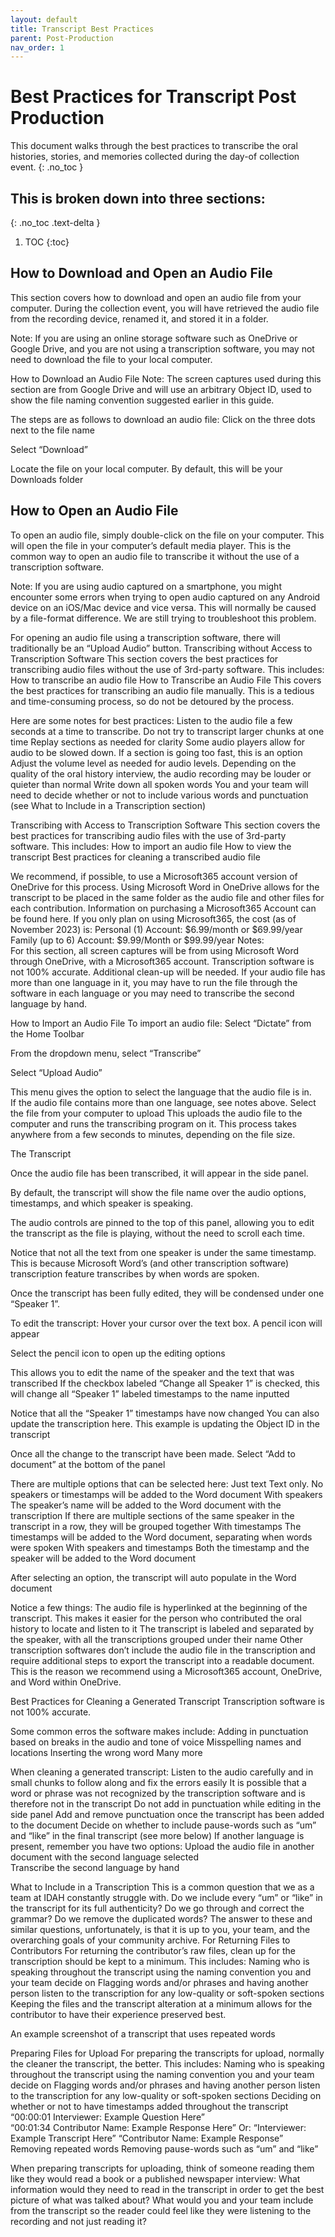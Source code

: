 ```yaml
---
layout: default
title: Transcript Best Practices
parent: Post-Production
nav_order: 1
---
```


# Best Practices for Transcript Post Production 
This document walks through the best practices to transcribe the oral histories, stories, and memories collected during the day-of collection event. 
{: .no_toc }

## This is broken down into three sections:
{: .no_toc .text-delta }

1. TOC
{:toc} 
 
## How to Download and Open an Audio File 
This section covers how to download and open an audio file from your computer. During the collection event, you will have retrieved the audio file from the recording device, renamed it, and stored it in a folder.  
 
Note: If you are using an online storage software such as OneDrive or Google Drive, and you are not using a transcription software, you may not need to download the file to your local computer. 
 
How to Download an Audio File 
Note: The screen captures used during this section are from Google Drive and will use an arbitrary Object ID, used to show the file naming convention suggested earlier in this guide. 
 
The steps are as follows to download an audio file: 
Click on the three dots next to the file name 


 
Select “Download” 


 
 
Locate the file on your local computer. By default, this will be your Downloads folder 

 
## How to Open an Audio File 
To open an audio file, simply double-click on the file on your computer. This will open the file in your computer’s default media player. This is the common way to open an audio file to transcribe it without the use of a transcription software. 
 
Note: If you are using audio captured on a smartphone, you might encounter some errors when trying to open audio captured on any Android device on an iOS/Mac device and vice versa. This will normally be caused by a file-format difference. We are still trying to troubleshoot this problem. 
 
For opening an audio file using a transcription software, there will traditionally be an “Upload Audio” button. 
Transcribing without Access to Transcription Software 
This section covers the best practices for transcribing audio files without the use of 3rd-party software. This includes: 
How to transcribe an audio file 
How to Transcribe an Audio File 
This covers the best practices for transcribing an audio file manually. This is a tedious and time-consuming process, so do not be detoured by the process. 
 
Here are some notes for best practices: 
Listen to the audio file a few seconds at a time to transcribe. Do not try to transcript larger chunks at one time 
Replay sections as needed for clarity 
Some audio players allow for audio to be slowed down. If a section is going too fast, this is an option 
Adjust the volume level as needed for audio levels. Depending on the quality of the oral history interview, the audio recording may be louder or quieter than normal 
Write down all spoken words 
You and your team will need to decide whether or not to include various words and punctuation (see What to Include in a Transcription section) 
 
Transcribing with Access to Transcription Software 
This section covers the best practices for transcribing audio files with the use of 3rd-party software. This includes: 
How to import an audio file 
How to view the transcript 
Best practices for cleaning a transcribed audio file 
 
We recommend, if possible, to use a Microsoft365 account version of OneDrive for this process. Using Microsoft Word in OneDrive allows for the transcript to be placed in the same folder as the audio file and other files for each contribution. 
Information on purchasing a Microsoft365 Account can be found here. 
If you only plan on using Microsoft365, the cost (as of November 2023) is: 
Personal (1) Account: $6.99/month or $69.99/year 
Family (up to 6) Account: $9.99/Month or $99.99/year 
Notes:  
For this section, all screen captures will be from using Microsoft Word through OneDrive, with a Microsoft365 account. 
Transcription software is not 100% accurate. Additional clean-up will be needed. 
If your audio file has more than one language in it, you may have to run the file through the software in each language or you may need to transcribe the second language by hand. 
 
How to Import an Audio File 
To import an audio file: 
Select “Dictate” from the Home Toolbar 
 
From the dropdown menu, select “Transcribe” 
 
 
Select “Upload Audio” 
 
This menu gives the option to select the language that the audio file is in.  
If the audio file contains more than one language, see notes above. 
Select the file from your computer to upload 
This uploads the audio file to the computer and runs the transcribing program on it. This process takes anywhere from a few seconds to minutes, depending on the file size. 
 
 
 
The Transcript 

 
Once the audio file has been transcribed, it will appear in the side panel. 
 
By default, the transcript will show the file name over the audio options, timestamps, and which speaker is speaking. 
 
The audio controls are pinned to the top of this panel, allowing you to edit the transcript as the file is playing, without the need to scroll each time.  
 
Notice that not all the text from one speaker is under the same timestamp. This is because Microsoft Word’s (and other transcription software) transcription feature transcribes by when words are spoken. 
 
Once the transcript has been fully edited, they will be condensed under one “Speaker 1”. 
 
 
 
To edit the transcript: 
Hover your cursor over the text box. A pencil icon will appear 
 
Select the pencil icon to open up the editing options 
 
This allows you to edit the name of the speaker and the text that was transcribed 
If the checkbox labeled “Change all Speaker 1” is checked, this will change all “Speaker 1” labeled timestamps to the name inputted 
 
 
Notice that all the “Speaker 1” timestamps have now changed 
You can also update the transcription here. This example is updating the Object ID in the transcript 
 
Once all the change to the transcript have been made. Select “Add to document” at the bottom of the panel 
 
There are multiple options that can be selected here: 
Just text 
Text only. No speakers or timestamps will be added to the Word document 
With speakers 
The speaker’s name will be added to the Word document with the transcription 
If there are multiple sections of the same speaker in the transcript in a row, they will be grouped together 
With timestamps 
The timestamps will be added to the Word document, separating when words were spoken 
With speakers and timestamps 
Both the timestamp and the speaker will be added to the Word document 
 
 
After selecting an option, the transcript will auto populate in the Word document 
 
 
Notice a few things: 
The audio file is hyperlinked at the beginning of the transcript. This makes it easier for the person who contributed the oral history to locate and listen to it 
The transcript is labeled and separated by the speaker, with all the transcriptions grouped under their name 
Other transcription softwares don’t include the audio file in the transcription and require additional steps to export the transcript into a readable document. This is the reason we recommend using a Microsoft365 account, OneDrive, and Word within OneDrive.  
 
Best Practices for Cleaning a Generated Transcript 
Transcription software is not 100% accurate.  
 
Some common erros the software makes include: 
Adding in punctuation based on breaks in the audio and tone of voice 
Misspelling names and locations 
Inserting the wrong word 
Many more 
 
When cleaning a generated transcript: 
Listen to the audio carefully and in small chunks to follow along and fix the errors easily 
It is possible that a word or phrase was not recognized by the transcription software and is therefore not in the transcript 
Do not add in punctuation while editing in the side panel 
Add and remove punctuation once the transcript has been added to the document 
Decide on whether to include pause-words such as “um” and “like” in the final transcript (see more below) 
If another language is present, remember you have two options: 
Upload the audio file in another document with the second language selected  
Transcribe the second language by hand 
 
 
 
 
  
 
 
 
 
 
What to Include in a Transcription 
This is a common question that we as a team at IDAH constantly struggle with. Do we include every “um” or “like” in the transcript for its full authenticity? Do we go through and correct the grammar? Do we remove the duplicated words? The answer to these and similar questions, unfortunately, is that it is up to you, your team, and the overarching goals of your community archive. 
For Returning Files to Contributors 
For returning the contributor’s raw files, clean up for the transcription should be kept to a minimum. This includes: 
Naming who is speaking throughout the transcript using the naming convention you and your team decide on 
Flagging words and/or phrases and having another person listen to the transcription for any low-quality or soft-spoken sections 
Keeping the files and the transcript alteration at a minimum allows for the contributor to have their experience preserved best. 
 
 
An example screenshot of a transcript that uses repeated words 
 
Preparing Files for Upload 
For preparing the transcripts for upload, normally the cleaner the transcript, the better. This includes: 
Naming who is speaking throughout the transcript using the naming convention you and your team decide on 
Flagging words and/or phrases and having another person listen to the transcription for any low-quality or soft-spoken sections 
Deciding on whether or not to have timestamps added throughout the transcript 
“00:00:01 Interviewer: Example Question Here”  
“00:01:34 Contributor Name: Example Response Here” 
Or: 
“Interviewer: Example Transcript Here” 
“Contributor Name: Example Response” 
Removing repeated words 
Removing pause-words such as “um” and “like” 
 
When preparing transcripts for uploading, think of someone reading them like they would read a book or a published newspaper interview: 
What information would they need to read in the transcript in order to get the best picture of what was talked about? 
What would you and your team include from the transcript so the reader could feel like they were listening to the recording and not just reading it? 
 
 


